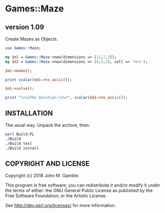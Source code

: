 # Games::Maze

## version 1.09

Create Mazes as Objects.

```perl
use Games::Maze;

my $m1 = Games::Maze->new(dimensions => [12,7,3]);
my $m2 = Games::Maze->new(dimensions => [8,5,2], cell => 'Hex');

$m1->make();

print scalar($m1->to_ascii());

$m1->solve();

print "\n\nThe Solution:\n\n", scalar($m1->to_ascii());
```

## INSTALLATION
The usual way.  Unpack the archive, then:

```sh
perl Build.PL
./Build
./Build test
./Build install
```

## COPYRIGHT AND LICENSE

Copyright (c) 2018 John M. Gamble.

This program is free software; you can redistribute it and/or modify it
under the terms of either: the GNU General Public License as published
by the Free Software Foundation; or the Artistic License.

See http://dev.perl.org/licenses/ for more information.

